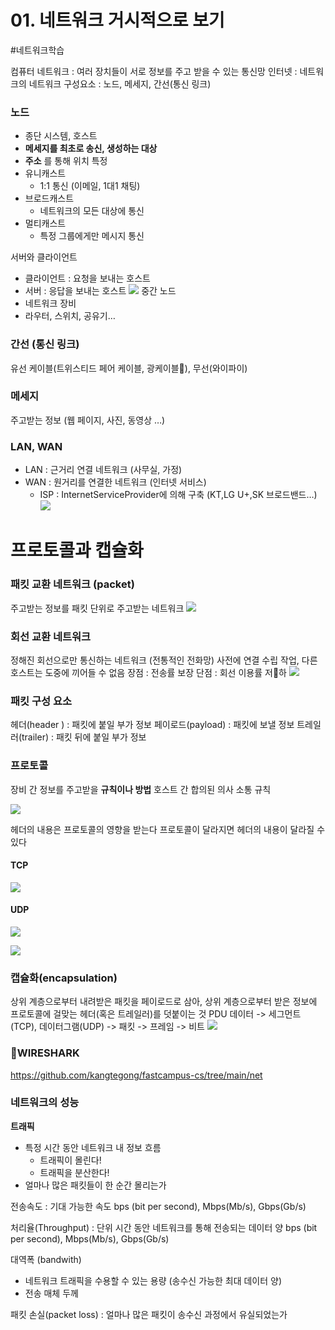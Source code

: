 # 01. 네트워크 거시적으로 보기
#네트워크학습

컴퓨터 네트워크 : 여러 장치들이 서로 정보를 주고 받을 수 있는 통신망
인터넷 : 네트워크의 네트워크
구성요소 : 노드, 메세지, 간선(통신 링크)
### 노드
- 종단 시스템, 호스트
- **메세지를 최초로 송신, 생성하는 대상**
- **주소** 를 통해 위치 특정
- 유니캐스트
    - 1:1 통신 (이메일, 1대1 채팅)
- 브로드캐스트
    - 네트워크의 모든 대상에 통신
- 멀티캐스트
    - 특정 그룹에게만 메시지 통신

서버와 클라이언트
- 클라이언트 : 요청을 보내는 호스트
- 서버 : 응답을 보내는 호스트
  ![](image.png)
  중간 노드
- 네트워크 장비
- 라우터, 스위치, 공유기…

### 간선 (통신 링크)
유선 케이블(트위스티드 페어 케이블, 광케이블),  무선(와이파이)

### 메세지
주고받는 정보 (웹 페이지, 사진, 동영상 …)

### LAN, WAN
- LAN : 근거리 연결 네트워크 (사무실, 가정)
- WAN : 원거리를 연결한 네트워크 (인터넷 서비스)
    - ISP : InternetServiceProvider에 의해 구축 (KT,LG U+,SK 브로드밴드…)
      ![](image%202.png)<!-- {"width":300} -->
# 프로토콜과 캡슐화

### 패킷 교환 네트워크 (packet)
주고받는 정보를 패킷 단위로 주고받는 네트워크
![](image%203.png)<!-- {"width":300} -->

### 회선 교환 네트워크
정해진 회선으로만 통신하는 네트워크 (전통적인 전화망)
사전에 연결 수립 작업, 다른 호스트는 도중에 끼어들 수 없음
장점 : 전송률 보장
단점 : 회선 이용률 저하
![](image%204.png)<!-- {"width":245} -->

### 패킷 구성 요소
헤더(header ) : 패킷에 붙일 부가 정보
페이로드(payload) : 패킷에 보낼 정보
트레일러(trailer) : 패킷 뒤에 붙일 부가 정보

### 프로토콜
장비 간 정보를 주고받을 **규칙이나 방법**
호스트 간 합의된 의사 소통 규칙

![](image%205.png)<!-- {"width":245} -->

헤더의 내용은 프로토콜의 영향을 받는다
프로토콜이 달라지면 헤더의 내용이 달라질 수 있다
#### TCP
![](image%206.png)<!-- {"width":461} -->
#### UDP
![](image%207.png)<!-- {"width":477} -->


![](image%208.png)<!-- {"width":455} -->

### 캡슐화(encapsulation)
상위 계층으로부터 내려받은 패킷을 페이로드로 삼아, 상위 계층으로부터 받은 정보에 프로토콜에 걸맞는 헤더(혹은 트레일러)를 덧붙이는 것
PDU
데이터 -> 세그먼트(TCP), 데이터그램(UDP) -> 패킷 -> 프레임 -> 비트
![](image%2010.png)

### WIRESHARK
https://github.com/kangtegong/fastcampus-cs/tree/main/net

### 네트워크의 성능
**트래픽**
- 특정 시간 동안 네트워크 내 정보 흐름
    - 트래픽이 몰린다!
    - 트래픽을 분산한다!
- 얼마나 많은 패킷들이 한 순간 몰리는가

전송속도 : 기대 가능한 속도
bps (bit per second), Mbps(Mb/s), Gbps(Gb/s)

처리율(Throughput) : 단위 시간 동안 네트워크를 통해 전송되는 데이터 양
bps (bit per second), Mbps(Mb/s), Gbps(Gb/s)

대역폭 (bandwith)
- 네트워크 트래픽을 수용할 수 있는 용량 (송수신 가능한 최대 데이터 양)
- 전송 매체 두께

패킷 손실(packet loss) : 얼마나 많은 패킷이 송수신 과정에서 유실되었는가

